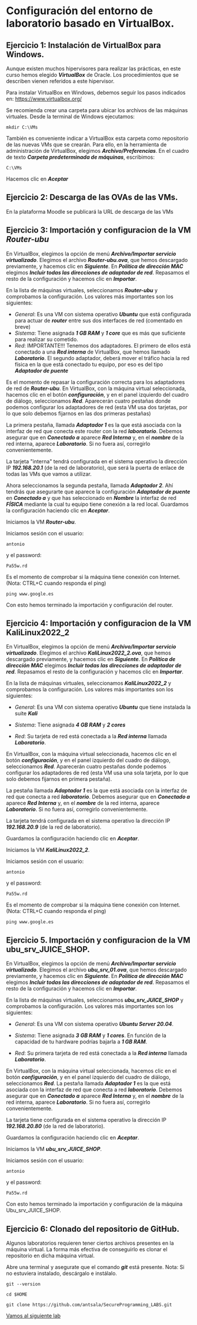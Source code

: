 # Configuración del entorno de laboratorio basado en VirtualBox.

## Ejercicio 1: Instalación de VirtualBox para Windows.

Aunque existen muchos hipervisores para realizar las prácticas, en este curso hemos elegido ***VirtualBox*** de Oracle. Los procedimientos que se describen vienen referidos a este hipervisor.

Para instalar VirtualBox en Windows, debemos seguir los pasos indicados en: https://www.virtualbox.org/

Se recomienda crear una carpeta para ubicar los archivos de las máquinas virtuales. Desde la terminal de Windows ejecutamos:
```
mkdir C:\VMs
```

También es conveniente indicar a VirtualBox esta carpeta como repositorio de las nuevas VMs que se crearán. Para ello, en la herramienta de administración de VirtualBox, elegimos ***Archivo/Preferencias***. En el cuadro de texto ***Carpeta predeterminada de máquinas***, escribimos:
```
C:\VMs
```

Hacemos clic en ***Aceptar***


## Ejercicio 2: Descarga de las OVAs de las VMs.

En la plataforma Moodle se publicará la URL de descarga de las VMs


## Ejercicio 3: Importación y configuracion de la VM ***Router-ubu***

En VirtualBox, elegimos la opción de menú ***Archivo/Importar servicio virtualizado***. Elegimos el archivo ***Router-ubu.ova***, que hemos descargado previamente, y hacemos clic en ***Siguiente***. En ***Política de dirección MAC*** elegimos ***Incluir todas las direcciones de adaptador de red***. Repasamos el resto de la configuración y hacemos clic en ***Importar***.

En la lista de máquinas virtuales, seleccionamos ***Router-ubu*** y comprobamos la  configuración. Los valores más importantes son los siguientes:

* *General*: Es una VM con sistema operativo ***Ubuntu*** que está configurada para actuar de ***router*** entre sus dos interfaces de red (comentado en breve)
* *Sistema*: Tiene asignada ***1 GB RAM*** y ***1 core*** que es más que suficiente para realizar su cometido.
* *Red*: IMPORTANTE!!! Tenemos dos adaptadores. El primero de ellos está conectado a una ***Red interna*** de VirtualBox, que hemos llamado ***Laboratorio***. El segundo adaptador, deberá mover el tráfico hacia la red física en la que está conectado tu equipo, por eso es del tipo ***Adaptador de puente***

Es el momento de repasar la configuración correcta para los adaptadores de red de ***Router-ubu***. En VirtualBox, con la máquina virtual seleccionada, hacemos clic en el botón ***configuración***, y en el panel izquierdo del cuadro de diálogo, seleccionamos ***Red***. Aparecerán cuatro pestañas donde podemos configurar los adaptadores de red (esta VM usa dos tarjetas, por lo que solo debemos fijarnos en las dos primeras pestañas)

La primera pestaña, llamada ***Adaptador 1*** es la que está asociada con la interfaz de red que conecta este router con la red ***laboratorio***. Debemos asegurar que en ***Conectado a*** aparece ***Red Interna*** y, en el ***nombre*** de la red interna, aparece ***Laboratorio***. Si no fuera así, corregirlo convenientemente.

La tarjeta "interna" tendrá configurada en el sistema operativo la dirección IP ***192.168.20.1*** (de la red de laboratorio), que será la puerta de enlace de todas las VMs que vamos a utilizar.


Ahora seleccionamos la segunda pestaña, llamada ***Adaptador 2***. Ahí tendrás que asegurarte que aparece la configuración ***Adaptador de puente*** en ***Conectado a*** y que has seleccionado en ***Nombre*** la interfaz de red ***FÍSICA*** mediante la cual tu equipo tiene conexión a la red local. Guardamos la configuración haciendo clic en ***Aceptar***. 

Iniciamos la VM ***Router-ubu***.

Iniciamos sesión con el usuario:
```
antonio
```


y el password:
```
Pa55w.rd
```

Es el momento de comprobar si la máquina tiene conexión con Internet. (Nota: CTRL+C cuando responda el ping)
```
ping www.google.es
```

Con esto hemos terminado la importación y configuración del router.


## Ejercicio 4: Importación y configuracion de la VM KaliLinux2022_2

En VirtualBox, elegimos la opción de menú ***Archivo/Importar servicio virtualizado***. Elegimos el archivo ***KaliLinux2022_2.ova***, que hemos descargado previamente, y hacemos clic en ***Siguiente***.  En ***Política de dirección MAC*** elegimos ***Incluir todas las direcciones de adaptador de red***. Repasamos el resto de la configuración y hacemos clic en ***Importar***.

En la lista de máquinas virtuales, seleccionamos ***KaliLinux2022_2*** y comprobamos la  configuración. Los valores más importantes son los siguientes:

* *General*: Es una VM con sistema operativo ***Ubuntu*** que tiene instalada la suite ***Kali***

* *Sistema*: Tiene asignada ***4 GB RAM*** y ***2 cores*** 
* *Red*: Su tarjeta de red está conectada a la ***Red interna*** llamada ***Laboratorio***. 

En VirtualBox, con la máquina virtual seleccionada, hacemos clic en el botón ***configuración***, y en el panel izquierdo del cuadro de diálogo, seleccionamos ***Red***. Aparecerán cuatro pestañas donde podemos configurar los adaptadores de red (esta VM usa una sola tarjeta, por lo que solo debemos fijarnos en primera pestaña).

La pestaña llamada ***Adaptador 1*** es la que está asociada con la interfaz de red que conecta a red ***laboratorio***. Debemos asegurar que en ***Conectado a*** aparece ***Red Interna*** y, en el ***nombre*** de la red interna, aparece ***Laboratorio***. Si no fuera así, corregirlo convenientemente.

La tarjeta  tendrá configurada en el sistema operativo la dirección IP ***192.168.20.9*** (de la red de laboratorio).


Guardamos la configuración haciendo clic en ***Aceptar***. 

Iniciamos la VM ***KaliLinux2022_2***.

Iniciamos sesión con el usuario:
```
antonio
```

y el password:
```
Pa55w.rd
```

Es el momento de comprobar si la máquina tiene conexión con Internet. (Nota: CTRL+C cuando responda el ping)
```
ping www.google.es
```

## Ejercicio 5. Importación y configuracion de la VM ubu_srv_JUICE_SHOP.

En VirtualBox, elegimos la opción de menú ***Archivo/Importar servicio virtualizado***. Elegimos el archivo ***ubu_srv_01.ova***, que hemos descargado previamente, y hacemos clic en ***Siguiente***.  En ***Política de dirección MAC*** elegimos ***Incluir todas las direcciones de adaptador de red***. Repasamos el resto de la configuración y hacemos clic en ***Importar***.

En la lista de máquinas virtuales, seleccionamos ***ubu_srv_JUICE_SHOP*** y comprobamos la  configuración. Los valores más importantes son los siguientes:

* *General*: Es una VM con sistema operativo ***Ubuntu Server 20.04***.

* *Sistema*: Tiene asignada ***3 GB RAM*** y ***1 cores***. En función de la capacidad de tu hardware podrías bajarla a ***1 GB RAM***.
* *Red*: Su primera tarjeta de red está conectada a la ***Red interna*** llamada ***Laboratorio***.

En VirtualBox, con la máquina virtual seleccionada, hacemos clic en el botón ***configuración***, y en el panel izquierdo del cuadro de diálogo, seleccionamos ***Red***. La pestaña llamada ***Adaptador 1*** es la que está asociada con la interfaz de red que conecta a red ***laboratorio***. Debemos asegurar que en ***Conectado a*** aparece ***Red Interna*** y, en el ***nombre*** de la red interna, aparece ***Laboratorio***. Si no fuera así, corregirlo convenientemente.

La tarjeta tiene configurada en el sistema operativo la dirección IP ***192.168.20.80*** (de la red de laboratorio).


Guardamos la configuración haciendo clic en ***Aceptar***. 

Iniciamos la VM ***ubu_srv_JUICE_SHOP***.

Iniciamos sesión con el usuario:
```
antonio
```

y el password:
```
Pa55w.rd
``` 

Con esto hemos terminado la importación y configuración de la máquina Ubu_srv_JUICE_SHOP.

## Ejercicio 6: Clonado del repositorio de GitHub.

Algunos laboratorios requieren tener ciertos archivos presentes en la máquina virtual. La forma más efectiva de conseguirlo es clonar el repositorio en dicha máquina virtual.

Abre una terminal y asegurate que el comando ***git*** está presente.
Nota: Si no estuviera instalado, descárgalo e instálalo.
```
git --version
```

```
cd $HOME

git clone https://github.com/antsala/SecureProgramming_LABS.git
```

[Vamos al siguiente lab](../25/lab-25-A.md)

